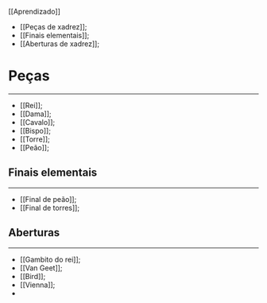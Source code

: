 [[Aprendizado]]

- [[Peças de xadrez]];
- [[Finais elementais]];
- [[Aberturas de xadrez]];
# Peças
---
-  [[Rei]];
- [[Dama]];
- [[Cavalo]];
- [[Bispo]];
- [[Torre]];
- [[Peão]];

## Finais elementais
---
- [[Final de peão]];
- [[Final de torres]];

## Aberturas
---
- [[Gambito do rei]];
- [[Van Geet]];
- [[Bird]];
- [[Vienna]];
- 